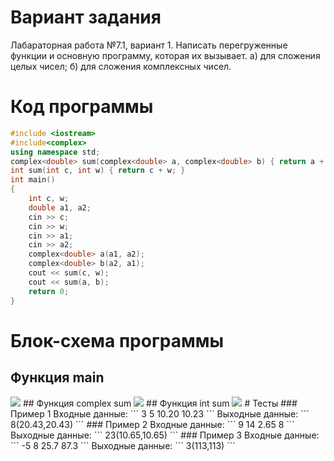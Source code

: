 # Вариант задания
Лабараторная работа №7.1, вариант 1.
Написать перегруженные функции и основную программу,
которая их вызывает.
а) для сложения целых чисел;
б) для сложения комплексных чисел.
# Код программы
```cpp
#include <iostream>
#include<complex>
using namespace std;
complex<double> sum(complex<double> a, complex<double> b) { return a + b; }
int sum(int c, int w) { return c + w; }
int main()
{
    int c, w;
    double a1, a2;
    cin >> c;
    cin >> w;
    cin >> a1;
    cin >> a2;
    complex<double> a(a1, a2);
    complex<double> b(a2, a1);
    cout << sum(c, w);
    cout << sum(a, b);
    return 0;
}
```
# Блок-схема программы
## Функция main
<image src="lab_7.1.drawio.png">
## Функция complex sum
<image src="lab_7.1_func.drawio.png">
## Функция int sum
<image src="lab_7.1_int.drawio.png">
# Тесты
### Пример 1
Входные данные:
```
3
5
10.20
10.23
```
Выходные данные:
```
8(20.43,20.43)
```
### Пример 2
Входные данные:
```
9
14
2.65
8
```
Выходные данные:
```
23(10.65,10.65)
```
### Пример 3
Входные данные:
```
-5
8
25.7
87.3
```
Выходные данные:
```
3(113,113)
```
